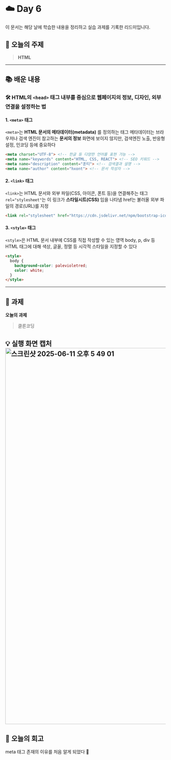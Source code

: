 # ☁️ Day 6
이 문서는 해당 날에 학습한 내용을 정리하고 실습 과제를 기록한 리드미입니다.

## 🔖 오늘의 주제
> **HTML**

---

## 📚 배운 내용

### 🛠 HTML의 `<head>` 태그 내부를 중심으로 웹페이지의 정보, 디자인, 외부 연결을 설정하는 법

#### 1. `<meta>` 태그
`<meta>`는 **HTML 문서의 메타데이터(metadata)** 를 정의하는 태그
메타데이터는 브라우저나 검색 엔진이 참고하는 **문서의 정보**
화면에 보이지 않지만, 검색엔진 노출, 반응형 설정, 인코딩 등에 중요하다

```html
<meta charset="UTF-8"> <!-- 한글 등 다양한 언어를 표현 가능 -->
<meta name="keywords" content="HTML, CSS, REACT"> <!-- SEO 키워드 -->
<meta name="description" content="훈티"> <!-- 검색결과 설명 -->
<meta name="author" content="hxont"> <!-- 문서 작성자 -->
```

#### 2. `<link>` 태그
`<link>`는 HTML 문서와 외부 파일(CSS, 아이콘, 폰트 등)을 연결해주는 태그
`rel="stylesheet"`는 이 링크가 **스타일시트(CSS)** 임을 나타냄 href는 불러올 외부 파일의 경로(URL)를 지정

```html
<link rel="stylesheet" href="https://cdn.jsdelivr.net/npm/bootstrap-icons@1.13.1/font/bootstrap-icons.min.css">
```

#### 3. `<style>` 태그
`<style>`은 HTML 문서 내부에 CSS를 직접 작성할 수 있는 영역
body, p, div 등 HTML 태그에 대해 색상, 글꼴, 정렬 등 시각적 스타일을 지정할 수 있다
```html
<style>
  body {
    background-color: palevioletred;
    color: white;
  }
</style>
```

---

## 📝 과제

**오늘의 과제**
> 클론코딩

💡 **실행 화면 캡처**   
<img width="1180" alt="스크린샷 2025-06-11 오후 5 49 01" src="https://github.com/user-attachments/assets/2a6e72d0-faff-474f-8e4e-cc6f01c389a5" />
---

## 💭 오늘의 회고
meta 태그 존재의 이유를 처음 알게 되었다 🐰
